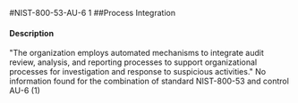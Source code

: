 #NIST-800-53-AU-6 1
##Process Integration
#### Description
"The organization employs automated mechanisms to integrate audit review, analysis, and reporting processes to support organizational processes for investigation and response to suspicious activities."
No information found for the combination of standard NIST-800-53 and control AU-6 (1)
